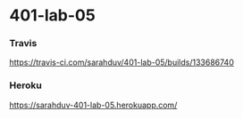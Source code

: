 # 401-lab-05

### Travis
https://travis-ci.com/sarahduv/401-lab-05/builds/133686740

### Heroku
https://sarahduv-401-lab-05.herokuapp.com/


